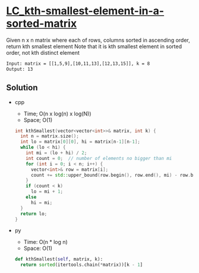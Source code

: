 # [LC_kth-smallest-element-in-a-sorted-matrix](https://leetcode.com/problems/kth-smallest-element-in-a-sorted-matrix)

Given n x n matrix where each of rows, columns sorted in ascending order, return kth smallest element
Note that it is kth smallest element in sorted order, not kth distinct element

```txt
Input: matrix = [[1,5,9],[10,11,13],[12,13,15]], k = 8
Output: 13
```

## Solution

* cpp
  * Time; O(n x log(n) x log(N))
  * Space; O(1)

  ```cpp
  int kthSmallest(vector<vector<int>>& matrix, int k) {
    int n = matrix.size();
    int lo = matrix[0][0], hi = matrix[n-1][n-1];
    while (lo < hi) {
      int mi = (lo + hi) / 2;
      int count = 0;  // number of elements no bigger than mi
      for (int i = 0; i < n; i++) {
        vector<int>& row = matrix[i];
        count += std::upper_bound(row.begin(), row.end(), mi) - row.begin();
      }
      if (count < k)
        lo = mi + 1;
      else
        hi = mi;
    }
    return lo;
  }
  ```

* py
  * Time: O(n * log n)
  * Space: O(1)

  ```py
  def kthSmallest(self, matrix, k):
    return sorted(itertools.chain(*matrix))[k - 1]
  ```
